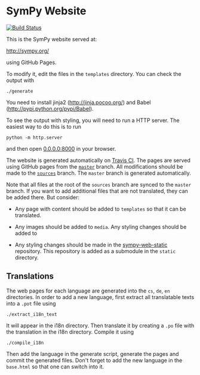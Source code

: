 # SymPy Website

[![Build
Status](https://travis-ci.org/sympy/sympy.github.com.svg?branch=sources)](https://travis-ci.org/sympy/sympy.github.com)

This is the SymPy website served at:

http://sympy.org/

using GitHub Pages.

To modify it, edit the files in the `templates` directory. You can check the
output with

    ./generate

You need to install jinja2 (http://jinja.pocoo.org/) and Babel
(http://pypi.python.org/pypi/Babel).

To see the output with styling, you will need to run a HTTP server. The
easiest way to do this is to run

    python -m http.server

and then open [0.0.0.0:8000](0.0.0.0:8000) in your browser.

The website is generated automatically on [Travis
CI](https://travis-ci.org/sympy/sympy.github.com). The pages are served
using GitHub pages from the
[`master`](https://github.com/sympy/sympy.github.com/tree/master) branch. All
modifications should be made to the
[`sources`](https://github.com/sympy/sympy.github.com/tree/sources) branch. The
`master` branch is generated automatically.

Note that all files at the root of the `sources` branch are synced to the
`master` branch. If you want to add additional files that are not translated,
they can be added there. But consider:

- Any page with content should be added to `templates` so that it can be
translated.

- Any images should be added to `media`. Any styling changes should be added to

- Any styling changes should be made in
  the [sympy-web-static](https://github.com/sympy/sympy-web-static)
  repository. This repository is added as a submodule in the `static`
  directory.

## Translations

The web pages for each language are generated into the `cs`, `de`, `en`
directories. In order to add a new language, first extract all translatable
texts into a `.pot` file using

    ./extract_i18n_text

It will appear in the i18n directory. Then translate it by creating a `.po` file
with the translation in the i18n directory. Compile it using

    ./compile_i18n

Then add the language in the generate script, generate the pages and commit the
generated files. Don't forget to add the new language in the `base.html` so that
one can switch into it.
